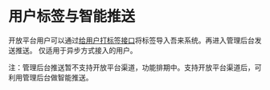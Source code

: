 # 用户标签与智能推送

开放平台用户可以通过[给用户打标签接口](http://openapi.wul.ai/1.3.0/docs#operation/CreateUserTag)将标签导入吾来系统。再进入管理后台发送推送。 仅适用于异步方式接入的用户。

注：管理后台推送暂不支持开放平台渠道，功能排期中。支持开放平台渠道后，可利用管理后台做智能推送。

